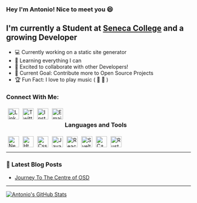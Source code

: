 ### Hey I'm Antonio! Nice to meet you 😄

## I'm currently a Student at [Seneca College](https://www.senecacollege.ca/home.html) and a growing Developer 
- 💻 Currently working on a static site generator
- 🌱 Learning everything I can 
- 👬 Excited to collaborate with other Developers! 
- 🥅 Current Goal: Contribute more to Open Source Projects
- 🏆 Fun Fact: I love to play music ( 🎹 🥁 )

### Connect With Me:

[<img align="left" alt="LinkedIn" width="30px" style="margin: 5px;" src="https://cdn.iconscout.com/icon/free/png-256/linkedin-160-461814.png"/>][linkedIn]

[<img align="left" alt="Twitter" width="30px" style="margin: 5px;" src="https://cdn.freebiesupply.com/logos/large/2x/twitter-3-logo-png-transparent.png"/>][twitter] 

[<img align="left" alt="Instagram" width="30px" style="margin: 5px;" src="https://upload.wikimedia.org/wikipedia/commons/thumb/e/e7/Instagram_logo_2016.svg/768px-Instagram_logo_2016.svg.png"/>][instagram] 

[<img align="left" alt="Email" width="30px" style="margin: 5px;" src="https://www.freepnglogos.com/uploads/logo-gmail-png/logo-gmail-png-gmail-logo-icons-2.png"/>][email] 

<br />

### Languages and Tools

<img align="left" alt="Neovim" width="30px" style="margin: 5px;" src="https://camo.githubusercontent.com/67d8d32acb9aa6ef50a036e831334c538cbdb5756d3d42b5bf378212c394c8c7/68747470733a2f2f662e636c6f75642e6769746875622e636f6d2f6173736574732f3231313236322f323233373936332f32336562643565342d396264332d313165332d393136342d3262386165646165393032302e706e67"/>

<img align="left" alt="Html" width="30px" style="margin: 5px;" src="https://upload.wikimedia.org/wikipedia/commons/thumb/3/38/HTML5_Badge.svg/1024px-HTML5_Badge.svg.png"/>

<img align="left" alt="Css3" width="30px" style="margin: 5px;" src="https://cdn.iconscout.com/icon/free/png-256/css3-9-1175237.png"/>

<img align="left" alt="Javascript" width="30px" style="margin: 5px;" src="https://iconape.com/wp-content/files/ez/353342/svg/javascript-seeklogo.com.svg"/>

<img align="left" alt="React" width="30px" style="margin: 5px;" src="https://icon-library.com/images/react-icon/react-icon-29.jpg"/>

<img align="left" alt="Svelte" width="30px" style="margin: 5px;" src="https://upload.wikimedia.org/wikipedia/commons/thumb/1/1b/Svelte_Logo.svg/1200px-Svelte_Logo.svg.png"/>

<img align="left" alt="C++" width="30px" style="margin: 5px;" src="https://upload.wikimedia.org/wikipedia/commons/thumb/1/18/ISO_C%2B%2B_Logo.svg/1822px-ISO_C%2B%2B_Logo.svg.png"/>

<img align="left" alt="Rust" width="30px" style="margin: 5px;" src="https://miqh.gallerycdn.vsassets.io/extensions/miqh/vscode-language-rust/0.14.0/1536151476041/Microsoft.VisualStudio.Services.Icons.Default"/>

<br />
<br />

---

### 📰 Latest Blog Posts
<!-- BLOG-POST-LIST:START -->
- [Journey To The Centre of OSD](https://dev.to/antoniobennett/journey-to-the-centre-of-osd-3bk)
<!-- BLOG-POST-LIST:END -->

---

[![Antonio's GitHub Stats](https://github-readme-stats.vercel.app/api?username=Antonio-Bennett&show_icons=true&hide_border=true&theme=tokyonight)](https://github.com/anuraghazra/github-readme-stats)


[twitter]: https://twitter.com/Th3_Antonio
[linkedIn]: https://www.linkedin.com/in/antonio-bennett-22045a195/
[instagram]: https://www.instagram.com/the_a.n.t.o.n.i.o/
[email]: mailto:bennettantonio199@gmail.com
